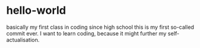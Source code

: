 # hello-world
basically my first class in coding since high school
this is my first so-called commit ever. I want to learn coding, because it might further my self-actualisation.

